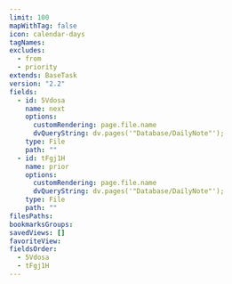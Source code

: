 ```yaml
---
limit: 100
mapWithTag: false
icon: calendar-days
tagNames: 
excludes:
  - from
  - priority
extends: BaseTask
version: "2.2"
fields:
  - id: 5Vdosa
    name: next
    options:
      customRendering: page.file.name
      dvQueryString: dv.pages('"Database/DailyNote"');
    type: File
    path: ""
  - id: tFgj1H
    name: prior
    options:
      customRendering: page.file.name
      dvQueryString: dv.pages('"Database/DailyNote"');
    type: File
    path: ""
filesPaths: 
bookmarksGroups: 
savedViews: []
favoriteView: 
fieldsOrder:
  - 5Vdosa
  - tFgj1H
---
```

